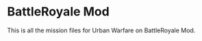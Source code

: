 BattleRoyale Mod
================


This is all the mission files for Urban Warfare on BattleRoyale Mod.

